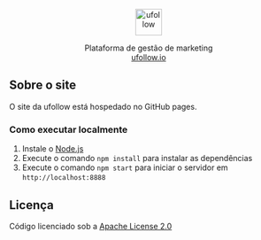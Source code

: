 <p align="center">
  <img src="https://ufollow.io/img/u.svg" alt="ufollow" width="48">
  <p align="center">
    Plataforma de gestão de marketing
    <br>
    <a href="https://ufollow.io">
      ufollow.io
    </a>
  </p>
</p>

## Sobre o site

O site da ufollow está hospedado no GitHub pages.

### Como executar localmente

1. Instale o [Node.js](https://nodejs.org/)
2. Execute o comando `npm install` para instalar as dependências
3. Execute o comando `npm start` para iniciar o servidor em `http://localhost:8888`

## Licença

Código licenciado sob a [Apache License 2.0](https://github.com/ufollow/site/blob/master/LICENSE)
